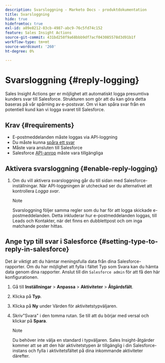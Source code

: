 ```yaml
---
description: Svarsloggning - Marketo Docs - produktdokumentation
title: Svarsloggning
hide: true
hidefromtoc: true
exl-id: a89e8212-83cb-4987-abc9-76c5fd74c152
feature: Sales Insight Actions
source-git-commit: 431bd258f9a68bbb9df7acf043085578d3d91b1f
workflow-type: tm+mt
source-wordcount: '260'
ht-degree: 0%

---
```


# Svarsloggning {#reply-logging}

Sales Insight Actions ger er möjlighet att automatiskt logga presumtiva kunders svar till Salesforce. Strukturen som gör att du kan göra detta baseras på vår spårning av e-postsvar. Om vi kan spåra svar från en potentiell kund kan vi logga svaret till Salesforce.

## Krav {#requirements}

* E-postmeddelanden måste loggas via API-loggning
* Du måste kunna [spåra ett svar](/help/marketo/product-docs/marketo-sales-insight/actions/send-a-sales-email/email-tracking-overview.md#how-reply-tracking-works)
* Måste vara ansluten till Salesforce
* Salesforce [API-anrop](https://developer.salesforce.com/docs/atlas.en-us.salesforce_app_limits_cheatsheet.meta/salesforce_app_limits_cheatsheet/salesforce_app_limits_platform_api.htm) måste vara tillgängliga

## Aktivera svarsloggning {#enable-reply-logging}

1. Om du vill aktivera svarsloggning går du till sidan med Salesforce-inställningar. När API-loggningen är utcheckad ser du alternativet att kontrollera _Logga svar_.

   >[!NOTE]
   >
   >Svarsloggning följer samma regler som du har för att logga skickade e-postmeddelanden. Detta inkluderar hur e-postmeddelanden loggas, till Leads och Kontakter, när det finns en dubblettpost och om inga matchande poster hittas.

## Ange typ till svar i Salesforce {#setting-type-to-reply-in-salesforce}

Det är viktigt att du hämtar meningsfulla data från dina Salesforce-rapporter. Om du har möjlighet att fylla i fältet Typ som Svara kan du hämta data genom dina rapporter. Anslut till din `Salesforce admin` för att få den här konfigurationen.

1. Gå till **Inställningar** > **Anpassa** > **Aktiviteter** > **Åtgärdsfält**.
1. Klicka på **Typ**.
1. Klicka på **Ny** under Värden för aktivitetstypväljaren.
1. Skriv&quot;Svara&quot; i den tomma rutan. Se till att du börjar med versal och klickar på **Spara**.

   >[!NOTE]
   >
   >Du behöver inte välja en standard i typväljaren. Sales Insight-åtgärder kommer att se att den här aktivitetstypen är tillgänglig i din Salesforce-instans och fylla i aktivitetsfältet på dina inkommande aktiviteter därefter.
